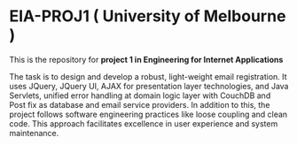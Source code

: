 EIA-PROJ1 ( University of Melbourne )
=====================================

This is the repository for <b>project 1 in Engineering for Internet Applications</b>

The task is to design and develop a robust, light-weight email registration. It uses JQuery, JQuery UI, AJAX for presentation layer technologies, and Java Servlets, unified error handling at domain logic layer with CouchDB and Post fix as database and email service providers. In addition to this, the project follows software engineering practices like loose coupling and clean code. This approach facilitates excellence in user experience and system maintenance.
